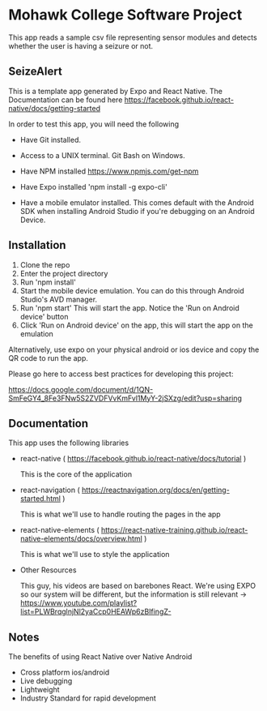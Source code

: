 # Mohawk College Software Project

This app reads a sample csv file representing sensor modules and detects whether the user is having a seizure or not.

## SeizeAlert

This is a template app generated by Expo and React Native. The Documentation can be found here https://facebook.github.io/react-native/docs/getting-started

In order to test this app, you will need the following

- Have Git installed.

- Access to a UNIX terminal. Git Bash on Windows.

- Have NPM installed https://www.npmjs.com/get-npm

- Have Expo installed 'npm install -g expo-cli'

- Have a mobile emulator installed. This comes default with the Android SDK when installing Android Studio if you're debugging on an Android Device.

## Installation

1. Clone the repo
2. Enter the project directory
3. Run 'npm install'
4. Start the mobile device emulation. You can do this through Android Studio's AVD manager. 
5. Run 'npm start' This will start the app. Notice the 'Run on Android device' button
6. Click 'Run on Android device' on the app, this will start the app on the emulation

Alternatively, use expo on your physical android or ios device and copy the QR code to run the app.

Please go here to access best practices for developing this project:

https://docs.google.com/document/d/1QN-SmFeGY4_8Fe3FNw5S2ZVDFVvKmFvl1MyY-2jSXzg/edit?usp=sharing

## Documentation

This app uses the following libraries

- react-native ( https://facebook.github.io/react-native/docs/tutorial )

    This is the core of the application

- react-navigation ( https://reactnavigation.org/docs/en/getting-started.html )

    This is what we'll use to handle routing the pages in the app

- react-native-elements ( https://react-native-training.github.io/react-native-elements/docs/overview.html )

    This is what we'll use to style the application

- Other Resources

    This guy, his videos are based on barebones React. We're using EXPO so our system will be different, but the information is still relevant -> https://www.youtube.com/playlist?list=PLWBrqglnjNl2yaCcp0HEAWp6zBIfingZ-



## Notes

The benefits of using React Native over Native Android

- Cross platform ios/android
- Live debugging
- Lightweight
- Industry Standard for rapid development






